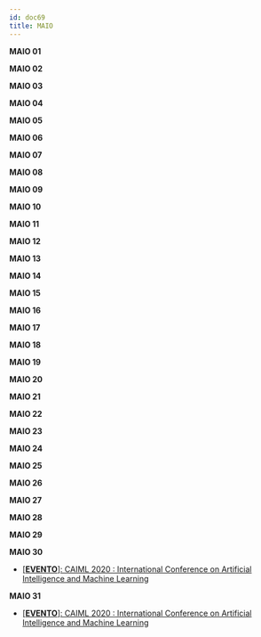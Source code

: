 ```yaml
---
id: doc69
title: MAIO
---
```


**MAIO 01**

**MAIO 02**

**MAIO 03**

**MAIO 04**

**MAIO 05**

**MAIO 06**

**MAIO 07**

**MAIO 08**

**MAIO 09**

**MAIO 10**

**MAIO 11**

**MAIO 12**

**MAIO 13**

**MAIO 14**

**MAIO 15**

**MAIO 16**

**MAIO 17**

**MAIO 18**

**MAIO 19**

**MAIO 20**

**MAIO 21**

**MAIO 22**

**MAIO 23**

**MAIO 24**

**MAIO 25**

**MAIO 26**

**MAIO 27**

**MAIO 28**

**MAIO 29**

**MAIO 30**

- [[**EVENTO**]: CAIML 2020 : International Conference on Artificial Intelligence and Machine Learning](https://itcse2020.org/caiml/index.html)

**MAIO 31**

- [[**EVENTO**]: CAIML 2020 : International Conference on Artificial Intelligence and Machine Learning](https://itcse2020.org/caiml/index.html)

